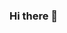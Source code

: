 ### Hi there 👋

<!--
**kcjonesevans/kcjonesevans** is a ✨ _special_ ✨ repository because its `README.md` (this file) appears on your GitHub profile.

[![@kcjonesevans's Holopin board](https://holopin.io/api/user/board?user=kcjonesevans)](https://holopin.io/@kcjonesevans)


- 🔭 I’m currently working on ...
- 🌱 I’m currently learning GitHub Actions
- 👯 I’m looking to collaborate on ...
- 🤔 I’m looking for help with ...
- 💬 Ask me about ...
- 📫 How to reach me: ...
- 😄 Pronouns: she/her
- ⚡ Fun fact: ...
-->
